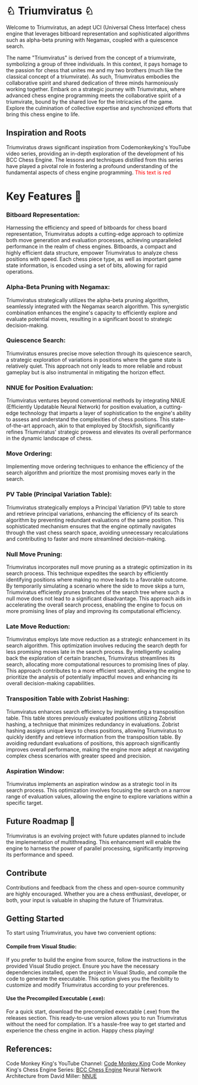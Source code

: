 # ♘ Triumviratus ♘
Welcome to Triumviratus, an adept UCI (Universal Chess Interface) chess engine that leverages bitboard representation and sophisticated algorithms such as alpha-beta pruning with Negamax, coupled with a quiescence search.

The name "Triumviratus" is derived from the concept of a triumvirate, symbolizing a group of three individuals. In this context, it pays homage to the passion for chess that unites me and my two brothers (much like the classical concept of a triumvirate). As such, Triumviratus embodies the collaborative spirit and shared dedication of three minds harmoniously working together.
Embark on a strategic journey with Triumviratus, where advanced chess engine programming meets the collaborative spirit of a triumvirate, bound by the shared love for the intricacies of the game. Explore the culmination of collective expertise and synchronized efforts that bring this chess engine to life.

## Inspiration and Roots
Triumviratus draws significant inspiration from Codemonkeyking's YouTube video series, providing an in-depth exploration of the development of his BCC Chess Engine. The lessons and techniques distilled from this series have played a pivotal role in fostering a profound understanding of the fundamental aspects of chess engine programming.
<span style="color:red;">This text is red</span>

# Key Features 🔑
### Bitboard Representation:
Harnessing the efficiency and speed of bitboards for chess board representation, Triumviratus adopts a cutting-edge approach to optimize both move generation and evaluation processes, achieving unparalleled performance in the realm of chess engines.
Bitboards, a compact and highly efficient data structure, empower Triumviratus to analyze chess positions with speed. Each chess piece type, as well as important game state information, is encoded using a set of bits, allowing for rapid operations. 

### Alpha-Beta Pruning with Negamax:
Triumviratus strategically utilizes the alpha-beta pruning algorithm, seamlessly integrated with the Negamax search algorithm. This synergistic combination enhances the engine's capacity to efficiently explore and evaluate potential moves, resulting in a significant boost to strategic decision-making.

### Quiescence Search:
Triumviratus ensures precise move selection through its quiescence search, a strategic exploration of variations in positions where the game state is relatively quiet. This approach not only leads to more reliable and robust gameplay but is also instrumental in mitigating the horizon effect.

### NNUE for Position Evaluation:
Triumviratus ventures beyond conventional methods by integrating NNUE (Efficiently Updatable Neural Network) for position evaluation, a cutting-edge technology that imparts a layer of sophistication to the engine's ability to assess and understand the complexities of chess positions. This state-of-the-art approach, akin to that employed by Stockfish, significantly refines Triumviratus' strategic prowess and elevates its overall performance in the dynamic landscape of chess.

### Move Ordering:
Implementing move ordering techniques to enhance the efficiency of the search algorithm and prioritize the most promising moves early in the search.

### PV Table (Principal Variation Table):
Triumviratus strategically employs a Principal Variation (PV) table to store and retrieve principal variations, enhancing the efficiency of its search algorithm by preventing redundant evaluations of the same position. This sophisticated mechanism ensures that the engine optimally navigates through the vast chess search space, avoiding unnecessary recalculations and contributing to faster and more streamlined decision-making.

### Null Move Pruning:
Triumviratus incorporates null move pruning as a strategic optimization in its search process. This technique expedites the search by efficiently identifying positions where making no move leads to a favorable outcome. By temporarily simulating a scenario where the side to move skips a turn, Triumviratus efficiently prunes branches of the search tree where such a null move does not lead to a significant disadvantage. This approach aids in accelerating the overall search process, enabling the engine to focus on more promising lines of play and improving its computational efficiency.

### Late Move Reduction:
Triumviratus employs late move reduction as a strategic enhancement in its search algorithm. This optimization involves reducing the search depth for less promising moves late in the search process. By intelligently scaling back the exploration of certain branches, Triumviratus streamlines its search, allocating more computational resources to promising lines of play. This approach contributes to a more efficient search, allowing the engine to prioritize the analysis of potentially impactful moves and enhancing its overall decision-making capabilities.

### Transposition Table with Zobrist Hashing:
Triumviratus enhances search efficiency by implementing a transposition table. This table stores previously evaluated positions utilizing Zobrist hashing, a technique that minimizes redundancy in evaluations. Zobrist hashing assigns unique keys to chess positions, allowing Triumviratus to quickly identify and retrieve information from the transposition table. By avoiding redundant evaluations of positions, this approach significantly improves overall performance, making the engine more adept at navigating complex chess scenarios with greater speed and precision.

### Aspiration Window:
Triumviratus implements an aspiration window as a strategic tool in its search process. This optimization involves focusing the search on a narrow range of evaluation values, allowing the engine to explore variations within a specific target.

## Future Roadmap 🚀
Triumviratus is an evolving project with future updates planned to include the implementation of multithreading. This enhancement will enable the engine to harness the power of parallel processing, significantly improving its performance and speed.

## Contribute
Contributions and feedback from the chess and open-source community are highly encouraged. Whether you are a chess enthusiast, developer, or both, your input is valuable in shaping the future of Triumviratus.

## Getting Started
To start using Triumviratus, you have two convenient options:

#### Compile from Visual Studio:
If you prefer to build the engine from source, follow the instructions in the provided Visual Studio project. Ensure you have the necessary dependencies installed, open the project in Visual Studio, and compile the code to generate the executable. This option gives you the flexibility to customize and modify Triumviratus according to your preferences.

#### Use the Precompiled Executable (.exe):
For a quick start, download the precompiled executable (.exe) from the releases section. This ready-to-use version allows you to run Triumviratus without the need for compilation. It's a hassle-free way to get started and experience the chess engine in action. Happy chess playing!

## References:

Code Monkey King's YouTube Channel: [Code Monkey King](https://www.youtube.com/channel/UClA-jNuyJKqN-xCm7KPG_XA)
Code Monkey King's Chess Engine Series: [BCC Chess Engine](https://www.youtube.com/channel/UCB9-prLkPwgvlKKqDgXhsMQ)
Neural Network Architecture from David Miller: [NNUE](http://www.millermattson.com/dave/)




